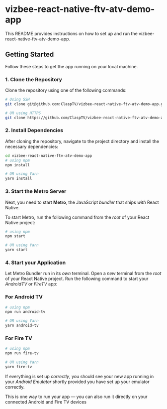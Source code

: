 # vizbee-react-native-ftv-atv-demo-app

This README provides instructions on how to set up and run the vizbee-react-native-ftv-atv-demo-app.

## Getting Started

Follow these steps to get the app running on your local machine.

### 1. Clone the Repository

Clone the repository using one of the following commands:

```bash
# Using SSH
git clone git@github.com:ClaspTV/vizbee-react-native-ftv-atv-demo-app.git

# OR using HTTPS
git clone https://github.com/ClaspTV/vizbee-react-native-ftv-atv-demo-app.git
```

### 2. Install Dependencies

After cloning the repository, navigate to the project directory and install the necessary dependencies:

```bash
cd vizbee-react-native-ftv-atv-demo-app
# using npm
npm install

# OR using Yarn
yarn install
```

### 3. Start the Metro Server

Next, you need to start **Metro**, the JavaScript _bundler_ that ships _with_ React Native.

To start Metro, run the following command from the _root_ of your React Native project:

```bash
# using npm
npm start

# OR using Yarn
yarn start
```

### 4. Start your Application

Let Metro Bundler run in its _own_ terminal. Open a _new_ terminal from the _root_ of your React Native project. Run the following command to start your _AndroidTV_ or _FireTV_ app:

### For Android TV

```bash
# using npm
npm run android-tv

# OR using Yarn
yarn android-tv
```

### For Fire TV

```bash
# using npm
npm run fire-tv

# OR using Yarn
yarn fire-tv
```

If everything is set up _correctly_, you should see your new app running in your _Android Emulator_ shortly provided you have set up your emulator correctly.

This is one way to run your app — you can also run it directly on your connected Android and Fire TV devices
